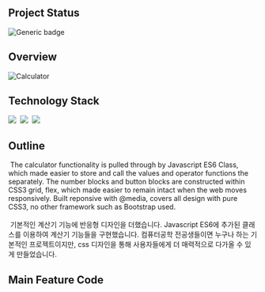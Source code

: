 ## Project Status
![Generic badge](https://img.shields.io/badge/build-passing-green.svg)

## Overview
![Calculator](https://user-images.githubusercontent.com/58083434/130403502-8078a35a-2760-42a9-8d03-80bf0aa56aeb.gif)

## Technology Stack
<img src="https://img.shields.io/badge/Javascript-F7DF1E?style=flat-square&logo=JavaScript&logoColor=white"/></a>&nbsp;
<img src="https://img.shields.io/badge/HTML5-E34F26?style=flat-square&logo=HTML5&logoColor=white"/></a>&nbsp;
<img src="https://img.shields.io/badge/CSS3-1572B6?style=flat-square&logo=CSS3&logoColor=white"/></a>

## Outline
&nbsp;The calculator functionality is pulled through by Javascript ES6 Class, which made easier to store and call the values and operator functions the separately. The number blocks and button blocks are constructed within CSS3 grid, flex, which made easier to remain intact when the web moves responsively. Built reponsive with @media, covers all design with pure CSS3, no other framework such as Bootstrap used.
<br/><br/>
&nbsp;기본적인 계산기 기능에 반응형 디자인을 더했습니다. Javascript ES6에 추가된 클래스를 이용하여 계산기 기능들을 구현했습니다. 컴퓨터공학 전공생들이면 누구나 하는 기본적인 프로젝트이지만, css 디자인을 통해 사용자들에게 더 매력적으로 다가올 수 있게 만들었습니다.

## Main Feature Code
